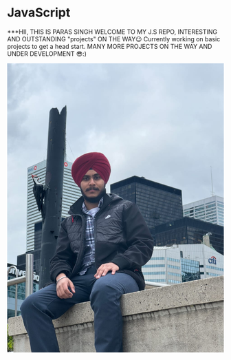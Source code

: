 # JavaScript

***HII, THIS IS PARAS SINGH WELCOME TO MY J.S REPO, INTERESTING AND OUTSTANDING "projects" ON THE WAY😉
Currently working on basic projects to get a head start. MANY MORE PROJECTS ON THE WAY AND UNDER DEVELOPMENT 😎:)

![1715308046931](image/README/1715308046931.png)
